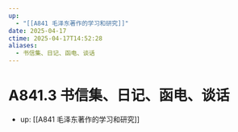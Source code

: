 ```yaml
---
up:
  - "[[A841 毛泽东著作的学习和研究]]"
date: 2025-04-17
ctime: 2025-04-17T14:52:28
aliases:
  - 书信集、日记、函电、谈话
---
```


# A841.3 书信集、日记、函电、谈话

- up: [[A841 毛泽东著作的学习和研究]]
